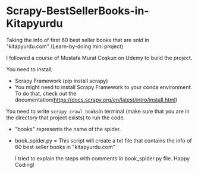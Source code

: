 # Scrapy-BestSellerBooks-in-Kitapyurdu
Taking the info of first 60 best seller books that are sold in "kitapyurdu.com" (Learn-by-doing mini project)

I followed a course of Mustafa Murat Coşkun on Udemy to build the project.

You need to install;

  * Scrapy Framework (pip install scrapy) 
  * You might need to install Scrapy Framework to your conda environment. To do that, check out the documentation(https://docs.scrapy.org/en/latest/intro/install.html)
  

You need to write `scrapy crawl books`in terminal (make sure that you are in the directory that project exists) to run the code. 
* "books" represents the name of the spider.

+ book_spider.py = This script will create a txt file that contains the info of 60 best seller books in "kitapyurdu.com"

  I tried to explain the steps with comments in book_spider.py file. Happy Coding!

